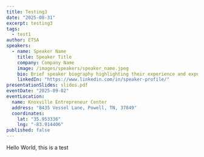 ```yaml
---
title: Testing3
date: "2025-08-31"
excerpt: testing3
tags:
  - test1
author: ETSA
speakers:
  - name: Speaker Name
    title: Speaker Title
    company: Company Name
    image: /images/speakers/speaker_name.jpeg
    bio: Brief speaker biography highlighting their experience and expertise.
    linkedIn: "https://www.linkedin.com/in/speaker-profile/"
presentationSlides: slides.pdf
eventDate: "2025-09-02"
eventLocation:
  name: Knoxville Entrepreneur Center
  address: "8435 Vessel Lane, Powell, TN, 37849"
  coordinates:
    lat: "35.953336"
    lng: "-83.914406"
published: false
---
```


Hello World, this is a test
